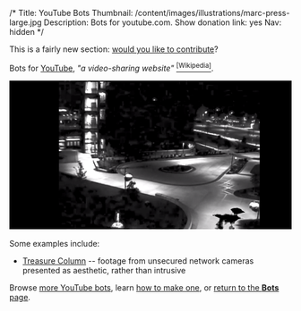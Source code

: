 /*
Title: YouTube Bots
Thumbnail: /content/images/illustrations/marc-press-large.jpg
Description: Bots for youtube.com.
Show donation link: yes
Nav: hidden
*/

<div class="note">
  <p>
    This is a fairly new section: <a href="https://github.com/botwiki/botwiki.org">would you like to contribute</a>?
  </p>
</div>

Bots for [YouTube](https://www.youtube.com/), *"a video-sharing website"* [<sup>[Wikipedia]</sup>](https://en.wikipedia.org/wiki/YouTube).

<p class="screenshot float-right">
  <a href="/bots/youtube-bots/treasurecolumn">
    <img src="/content/bots/youtube-bots/images/Treasure_Column.png">
  </a>
</p>


Some examples include:

- [Treasure Column](/bots/youtube-bots/treasurecolumn) -- footage from unsecured network cameras presented as aesthetic, rather than intrusive

Browse [more YouTube bots](/tag/youtubebot), learn [how to make one](/tutorials/youtube-bots), or [return to the **Bots** page](/bots).

